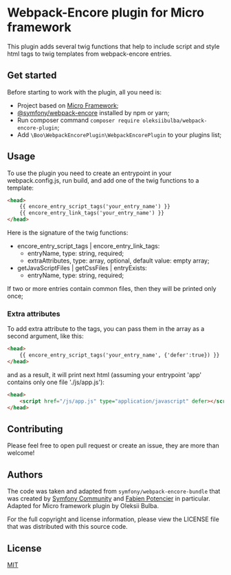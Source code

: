 # Webpack-Encore plugin for Micro framework

This plugin adds several twig functions that help to include script and style html tags to twig templates from webpack-encore entries.

## Get started

Before starting to work with the plugin, all you need is:
* Project based on [Micro Framework](https://github.com/Micro-PHP/skeleton);
* [@symfony/webpack-encore](https://www.npmjs.com/package/@symfony/webpack-encore) installed by npm or yarn;
* Run composer command `composer require oleksiibulba/webpack-encore-plugin`;
* Add `\Boo\WebpackEncorePlugin\WebpackEncorePlugin` to your plugins list;

## Usage

To use the plugin you need to create an entrypoint in your webpack.config.js, run build, and add one of the twig functions to a template:
```html
<head>
    {{ encore_entry_script_tags('your_entry_name') }}
    {{ encore_entry_link_tags('your_entry_name') }}
</head>
```

Here is the signature of the twig functions:
* encore_entry_script_tags | encore_entry_link_tags:
  * entryName, type: string, required;
  * extraAttributes, type: array, optional, default value: empty array;
* getJavaScriptFiles | getCssFiles | entryExists:
  * entryName, type: string, required;

If two or more entries contain common files, then they will be printed only once;

### Extra attributes
To add extra attribute to the tags, you can pass them in the array as a second argument, like this:
```html
<head>
    {{ encore_entry_script_tags('your_entry_name', {'defer':true}) }}
</head>
```
and as a result, it will print next html (assuming your entrypoint 'app' contains only one file './js/app.js'):
```html
<head>
    <script href="/js/app.js" type="application/javascript" defer></script>
</head>
```

## Contributing

Please feel free to open pull request or create an issue, they are more than welcome!

## Authors

The code was taken and adapted from `symfony/webpack-encore-bundle` that was created by [Symfony Community](https://symfony.com/contributors) and [Fabien Potencier](mailto:fabien@symfony.com) in particular.
Adapted for Micro framework plugin by Oleksii Bulba.

For the full copyright and license information, please view the LICENSE file that was distributed with this source code.

## License

[MIT](https://opensource.org/licenses/MIT)
